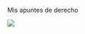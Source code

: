 Mis apuntes de derecho

[![](https://licensebuttons.net/l/by-sa/4.0/88x31.png)](https://creativecommons.org/licenses/by-sa/4.0/)
